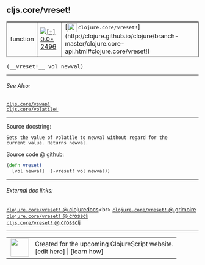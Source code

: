 ## cljs.core/vreset!



 <table border="1">
<tr>
<td>function</td>
<td><a href="https://github.com/cljsinfo/cljs-api-docs/tree/0.0-2496"><img valign="middle" alt="[+] 0.0-2496" title="Added in 0.0-2496" src="https://img.shields.io/badge/+-0.0--2496-lightgrey.svg"></a> </td>
<td>
[<img height="24px" valign="middle" src="http://i.imgur.com/1GjPKvB.png"> <samp>clojure.core/vreset!</samp>](http://clojure.github.io/clojure/branch-master/clojure.core-api.html#clojure.core/vreset!)
</td>
</tr>
</table>


 <samp>
(__vreset!__ vol newval)<br>
</samp>

---



###### See Also:

[`cljs.core/vswap!`](cljs.core_vswapBANG.md)<br>
[`cljs.core/volatile!`](cljs.core_volatileBANG.md)<br>

---


Source docstring:

```
Sets the value of volatile to newval without regard for the
current value. Returns newval.
```


Source code @ [github](https://github.com/clojure/clojurescript/blob/r1.7.107/src/main/cljs/cljs/core.cljs#L4054-L4057):

```clj
(defn vreset!
  [vol newval]  (-vreset! vol newval))
```

<!--
Repo - tag - source tree - lines:

 <pre>
clojurescript @ r1.7.107
└── src
    └── main
        └── cljs
            └── cljs
                └── <ins>[core.cljs:4054-4057](https://github.com/clojure/clojurescript/blob/r1.7.107/src/main/cljs/cljs/core.cljs#L4054-L4057)</ins>
</pre>

-->

---



###### External doc links:

[`clojure.core/vreset!` @ clojuredocs](http://clojuredocs.org/clojure.core/vreset!)<br>
[`clojure.core/vreset!` @ grimoire](http://conj.io/store/v1/org.clojure/clojure/1.7.0-beta3/clj/clojure.core/vreset%21/)<br>
[`clojure.core/vreset!` @ crossclj](http://crossclj.info/fun/clojure.core/vreset%21.html)<br>
[`cljs.core/vreset!` @ crossclj](http://crossclj.info/fun/cljs.core.cljs/vreset%21.html)<br>

---

 <table>
<tr><td>
<img valign="middle" align="right" width="48px" src="http://i.imgur.com/Hi20huC.png">
</td><td>
Created for the upcoming ClojureScript website.<br>
[edit here] | [learn how]
</td></tr></table>

[edit here]:https://github.com/cljsinfo/cljs-api-docs/blob/master/cljsdoc/cljs.core_vresetBANG.cljsdoc
[learn how]:https://github.com/cljsinfo/cljs-api-docs/wiki/cljsdoc-files

<!--

This information was too distracting to show to readers, but I'll leave it
commented here since it is helpful to:

- pretty-print the data used to generate this document
- and show how to retrieve that data



The API data for this symbol:

```clj
{:ns "cljs.core",
 :name "vreset!",
 :signature ["[vol newval]"],
 :history [["+" "0.0-2496"]],
 :type "function",
 :related ["cljs.core/vswap!" "cljs.core/volatile!"],
 :full-name-encode "cljs.core_vresetBANG",
 :source {:code "(defn vreset!\n  [vol newval]  (-vreset! vol newval))",
          :title "Source code",
          :repo "clojurescript",
          :tag "r1.7.107",
          :filename "src/main/cljs/cljs/core.cljs",
          :lines [4054 4057]},
 :full-name "cljs.core/vreset!",
 :clj-symbol "clojure.core/vreset!",
 :docstring "Sets the value of volatile to newval without regard for the\ncurrent value. Returns newval."}

```

Retrieve the API data for this symbol:

```clj
;; from Clojure REPL
(require '[clojure.edn :as edn])
(-> (slurp "https://raw.githubusercontent.com/cljsinfo/cljs-api-docs/catalog/cljs-api.edn")
    (edn/read-string)
    (get-in [:symbols "cljs.core/vreset!"]))
```

-->
